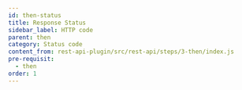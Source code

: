 ```yaml
---
id: then-status
title: Response Status
sidebar_label: HTTP code
parent: then
category: Status code
content_from: rest-api-plugin/src/rest-api/steps/3-then/index.js
pre-requisit:
  - then
order: 1
---
```


